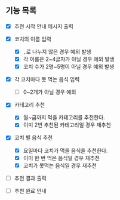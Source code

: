## 기능 목록

- [x] 추천 시작 안내 메시지 출력

- [x] 코치의 이름 입력
  - [x] `,`로 나누지 않은 경우 예외 발생
  - [x] 각 이름은 2~4글자가 아닐 경우 예외 발생
  - [x] 코치 수가 2명~5명이 아닐 경우 예외 발생

- [x] 각 코치마다 못 먹는 음식 입력
  - [ ] 0~2개가 아닐 경우 예외
    
- [x] 카테고리 추천
  - [x] 월~금까지 먹을 카테고리를 추천한다.
  - [x] 이미 2번 추천된 카테고리일 경우 재추천

- [x] 코치 별 음식 추천
  - [x] 요일마다 코치가 먹을 음식을 추천한다.
  - [x] 이미 한 번 먹은 음식일 경우 재추천
  - [x] 코치가 못먹는 음식일 경우 재추천

- [ ] 추천 결과 출력
- [ ] 추천 완료 안내